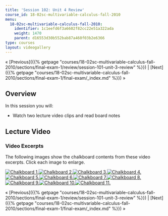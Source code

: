 ```yaml
---
title: 'Session 102: Unit 4 Review'
course_id: 18-02sc-multivariable-calculus-fall-2010
menu:
  18-02sc-multivariable-calculus-fall-2010:
    identifier: 1c1eefd6f3a6602f82cc22e51a322ada
    weight: 1470
    parent: d16553d30b552bab87a460f03b2e6366
type: courses
layout: videogallery
---
```

« [Previous]({{% getpage "courses/18-02sc-multivariable-calculus-fall-2010/sections/final-exam-1/review/session-101-unit-3-review" %}}) | [Next]({{% getpage "courses/18-02sc-multivariable-calculus-fall-2010/sections/final-exam-1/final-exam/_index.md" %}}) »

Overview
--------

In this session you will:

*   Watch two lecture video clips and read board notes

Lecture Video
-------------

### Video Excerpts

The following images show the chalkboard contents from these video excerpts. Click each image to enlarge.

[![Chalkboard 1.](https://open-learning-course-data-ci.s3.amazonaws.com/18-02sc-multivariable-calculus-fall-2010/2dc4c81f8b613817de044a0b69af5606_MIT18_02SC_L35Brds_7a.png)](https://open-learning-course-data-ci.s3.amazonaws.com/18-02sc-multivariable-calculus-fall-2010/18041eebd80e6789c5f127c548c53c4f_MIT18_02SC_L35Brds_7.png "Open in a new window.")[![Chalkboard 2.](https://open-learning-course-data-ci.s3.amazonaws.com/18-02sc-multivariable-calculus-fall-2010/a219297d3a322b8404b3d70711e91e3e_MIT18_02SC_L35Brds_8a.png)](https://open-learning-course-data-ci.s3.amazonaws.com/18-02sc-multivariable-calculus-fall-2010/9ffed1efd11892fbbfb1ba09180ba391_MIT18_02SC_L35Brds_8.png "Open in a new window.")[![Chalkboard 3.](https://open-learning-course-data-ci.s3.amazonaws.com/18-02sc-multivariable-calculus-fall-2010/cd7b0d76334bcdf9046ed1d4b0bf9caf_MIT18_02SC_L35Brds_9a.png)](https://open-learning-course-data-ci.s3.amazonaws.com/18-02sc-multivariable-calculus-fall-2010/fa2d0c5732ffc22cbfd6fe95a89131f2_MIT18_02SC_L35Brds_9.png "Open in a new window.")[![Chalkboard 4.](https://open-learning-course-data-ci.s3.amazonaws.com/18-02sc-multivariable-calculus-fall-2010/d5e6039ed25462e6b3b298a25062af8c_MIT18_02SC_L35Brds_10a.png)](https://open-learning-course-data-ci.s3.amazonaws.com/18-02sc-multivariable-calculus-fall-2010/4109954a3d0751512ab6b4ee5c9716a2_MIT18_02SC_L35Brds_10.png "Open in a new window.")  
[![Chalkboard 5.](https://open-learning-course-data-ci.s3.amazonaws.com/18-02sc-multivariable-calculus-fall-2010/13490fb6daa95304d3cb5d79f7d1ec8c_MIT18_02SC_L35Brds_11a.png)](https://open-learning-course-data-ci.s3.amazonaws.com/18-02sc-multivariable-calculus-fall-2010/c13ad6f9ad258448348af8b2db3c3e4a_MIT18_02SC_L35Brds_11.png "Open in a new window.")[![Chalkboard 6.](https://open-learning-course-data-ci.s3.amazonaws.com/18-02sc-multivariable-calculus-fall-2010/698ca9911d6837a491d26c5e8f654bdf_MIT18_02SC_L35Brds_12a.png)](https://open-learning-course-data-ci.s3.amazonaws.com/18-02sc-multivariable-calculus-fall-2010/1df6305468ebbe461d7f59787426dc9e_MIT18_02SC_L35Brds_12.png "Open in a new window.")[![Chalkboard 7.](https://open-learning-course-data-ci.s3.amazonaws.com/18-02sc-multivariable-calculus-fall-2010/268b015e4c83ce90dd5768da18e25563_MIT18_02SC_L35Brds_13a.png)](https://open-learning-course-data-ci.s3.amazonaws.com/18-02sc-multivariable-calculus-fall-2010/0e8795c6ec574797e472b2c9fdc12059_MIT18_02SC_L35Brds_13.png "Open in a new window.")[![Chalkboard 8.](https://open-learning-course-data-ci.s3.amazonaws.com/18-02sc-multivariable-calculus-fall-2010/4bf63ed87dc81d6026474bb90d5256de_MIT18_02SC_L35Brds_14a.png)](https://open-learning-course-data-ci.s3.amazonaws.com/18-02sc-multivariable-calculus-fall-2010/7aa8e6e8f1e8514e17cd568305c90375_MIT18_02SC_L35Brds_14.png "Open in a new window.")  
[![Chalkboard 9.](https://open-learning-course-data-ci.s3.amazonaws.com/18-02sc-multivariable-calculus-fall-2010/cb666aeaf3621a42f8ea384f7b121d72_MIT18_02SC_L35Brds_15a.png)](https://open-learning-course-data-ci.s3.amazonaws.com/18-02sc-multivariable-calculus-fall-2010/b67f7dd8f3d78f9f5fd6dc72db213b72_MIT18_02SC_L35Brds_15.png "Open in a new window.")[![Chalkboard 10.](https://open-learning-course-data-ci.s3.amazonaws.com/18-02sc-multivariable-calculus-fall-2010/2fcbd4e86fe3422cf4ded8dcfb4dbc3c_MIT18_02SC_L35Brds_16a.png)](https://open-learning-course-data-ci.s3.amazonaws.com/18-02sc-multivariable-calculus-fall-2010/6930a676475f355d846bf9884115bc54_MIT18_02SC_L35Brds_16.png "Open in a new window.")[![Chalkboard 11.](https://open-learning-course-data-ci.s3.amazonaws.com/18-02sc-multivariable-calculus-fall-2010/17ddf4edc0ea6633e4193fd84521bd9a_MIT18_02SC_L35Brds_17a.png)](https://open-learning-course-data-ci.s3.amazonaws.com/18-02sc-multivariable-calculus-fall-2010/a07e8382ef66feb3ee1598b7921f4f3b_MIT18_02SC_L35Brds_17.png "Open in a new window.")

« [Previous]({{% getpage "courses/18-02sc-multivariable-calculus-fall-2010/sections/final-exam-1/review/session-101-unit-3-review" %}}) | [Next]({{% getpage "courses/18-02sc-multivariable-calculus-fall-2010/sections/final-exam-1/final-exam/_index.md" %}}) »